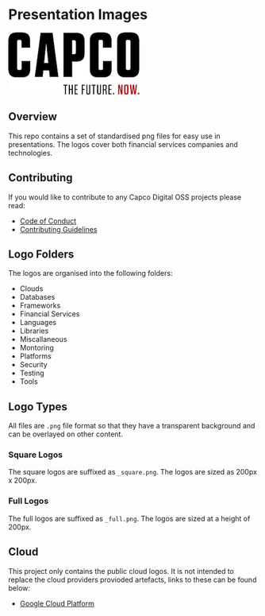 # Presentation Images

![Capco](https://github.com/capcodigital/.github/blob/master/assets/capco_logo.jpg)

## Overview

This repo contains a set of standardised png files for easy use in presentations.  The logos cover both financial services companies and technologies.

## Contributing

If you would like to contribute to any Capco Digital OSS projects please read:

* [Code of Conduct](https://github.com/capcodigital/.github/blob/master/CODE_OF_CONDUCT.md)
* [Contributing Guidelines](https://github.com/capcodigital/.github/blob/master/CONTRIBUTING.md)

## Logo Folders

The logos are organised into the following folders:

* Clouds
* Databases
* Frameworks
* Financial Services
* Languages
* Libraries
* Miscallaneous
* Montoring
* Platforms
* Security
* Testing
* Tools

## Logo Types

All files are `.png` file format so that they have a transparent background and can be overlayed on other content.

### Square Logos

The square logos are suffixed as `_square.png`.  The logos are sized as 200px x 200px.

### Full Logos

The full logos are suffixed as `_full.png`.  The logos are sized at a height of 200px.

## Cloud

This project only contains the public cloud logos.  It is not intended to replace the cloud providers provioded artefacts, links to these can be found below:

* [Google Cloud Platform](https://cloud.google.com/icons/)
